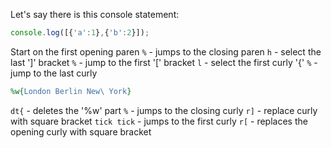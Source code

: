 Let's say there is this console statement:

```javascript
console.log([{'a':1},{'b':2}]);
```

Start on the first opening paren
`%` - jumps to the closing paren
`h` - select the last ']' bracket
`%` - jump to the first '[' bracket
`l` - select the first curly '{'
`%` - jump to the last curly

```ruby
%w{London Berlin New\ York}
```

`dt{` - deletes the '%w' part
`%` - jumps to the closing curly
`r]` - replace curly with square bracket
`tick tick` - jumps to the first curly
`r[` - replaces the opening curly with square bracket
